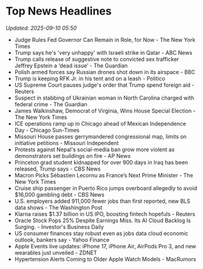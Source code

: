 # Top News Headlines

_Updated: 2025-09-10 05:50_

- Judge Rules Fed Governor Can Remain in Role, for Now - The New York Times
- Trump says he's 'very unhappy' with Israeli strike in Qatar - ABC News
- Trump calls release of suggestive note to convicted sex trafficker Jeffrey Epstein a ‘dead issue’ - The Guardian
- Polish armed forces say Russian drones shot down in its airspace - BBC
- Trump is keeping RFK Jr. in his tent and on a leash - Politico
- US Supreme Court pauses judge's order that Trump spend foreign aid - Reuters
- Suspect in stabbing of Ukrainian woman in North Carolina charged with federal crime - The Guardian
- James Walkinshaw, Democrat of Virginia, Wins House Special Election - The New York Times
- ICE operations ramp up in Chicago ahead of Mexican Independence Day - Chicago Sun-Times
- Missouri House passes gerrymandered congressional map, limits on initiative petitions - Missouri Independent
- Protests against Nepal's social-media ban grow more violent as demonstrators set buildings on fire - AP News
- Princeton grad student kidnapped for over 900 days in Iraq has been released, Trump says - CBS News
- Macron Picks Sébastien Lecornu as France’s Next Prime Minister - The New York Times
- Cruise ship passenger in Puerto Rico jumps overboard allegedly to avoid $16,000 gambling debt - CBS News
- U.S. employers added 911,000 fewer jobs than first reported, new BLS data shows - The Washington Post
- Klarna raises $1.37 billion in US IPO, boosting fintech hopefuls - Reuters
- Oracle Stock Pops 25% Despite Earnings Miss. Its AI Cloud Backlog Is Surging. - Investor's Business Daily
- US consumer finances stay robust even as jobs data cloud economic outlook, bankers say - Yahoo Finance
- Apple Events live updates: iPhone 17, iPhone Air, AirPods Pro 3, and new wearables just unveiled - ZDNET
- Hypertension Alerts Coming to Older Apple Watch Models - MacRumors